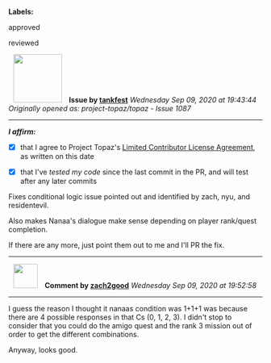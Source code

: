 **Labels:**

approved

reviewed



<a href="https://github.com/tankfest"><img src="https://avatars1.githubusercontent.com/u/37684138?v=4" width="96" height="96" hspace="10"></img></a> **Issue by [tankfest](https://github.com/tankfest)**
_Wednesday Sep 09, 2020 at 19:43:44_
_Originally opened as: project-topaz/topaz - Issue 1087_

----

<!-- place 'x' mark between square [] brackets to affirm: -->
**_I affirm:_**
- [x] that I agree to Project Topaz's [Limited Contributor License Agreement](http://project-topaz.com/blob/release/CONTRIBUTOR_AGREEMENT.md), as written on this date
- [x] that I've _tested my code_ since the last commit in the PR, and will test after any later commits

Fixes conditional logic issue pointed out and identified by zach, nyu, and residentevil.

Also makes Nanaa's dialogue make sense depending on player rank/quest completion.

If there are any more, just point them out to me and I'll PR the fix.


----
<a href="https://github.com/zach2good"><img src="https://avatars3.githubusercontent.com/u/1389729?v=4" width="48" height="48" hspace="10"></img></a> **Comment by [zach2good](https://github.com/zach2good)**
_Wednesday Sep 09, 2020 at 19:52:58_

----

I guess the reason I thought it nanaas condition was 1+1+1 was because there are 4 possible responses in that Cs (0, 1, 2, 3). I didn't stop to consider that you could do the amigo quest and the rank 3 mission out of order to get the different combinations.

Anyway, looks good. 
